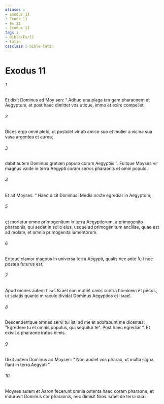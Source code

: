 ```yaml
---
aliases : 
- Exodus 11
- Exode 11
- Ex 11
- Exodus 11
tags : 
- Bible/Ex/11
- latin
cssclass : bible-latin
---
```


# Exodus 11

###### 1
Et dixit Dominus ad Moy sen: “ Adhuc una plaga tan gam pharaonem et Aegyptum, et post haec dimittet vos utique, immo et exire compellet. 
###### 2
Dices ergo omni plebi, ut postulet vir ab amico suo et mulier a vicina sua vasa argentea et aurea; 
###### 3
dabit autem Dominus gratiam populo coram Aegyptiis ”. Fuitque Moyses vir magnus valde in terra Aegypti coram servis pharaonis et omni populo.
###### 4
Et ait Moyses: “ Haec dicit Dominus: Media nocte egrediar in Aegyptum; 
###### 5
et morietur omne primogenitum in terra Aegyptiorum, a primogenito pharaonis, qui sedet in solio eius, usque ad primogenitum ancillae, quae est ad molam, et omnia primogenita iumentorum. 
###### 6
Eritque clamor magnus in universa terra Aegypti, qualis nec ante fuit nec postea futurus est. 
###### 7
Apud omnes autem filios Israel non mutiet canis contra hominem et pecus, ut sciatis quanto miraculo dividat Dominus Aegyptios et Israel. 
###### 8
Descendentque omnes servi tui isti ad me et adorabunt me dicentes: "Egredere tu et omnis populus, qui sequitur te". Post haec egrediar ”. Et exivit a pharaone iratus nimis.
###### 9
Dixit autem Dominus ad Moysen: “ Non audiet vos pharao, ut multa signa fiant in terra Aegypti ”. 
###### 10
Moyses autem et Aaron fecerunt omnia ostenta haec coram pharaone; et induravit Dominus cor pharaonis, nec dimisit filios Israel de terra sua.
